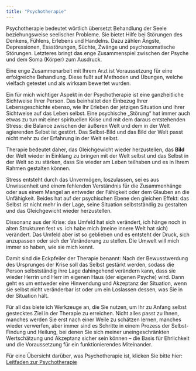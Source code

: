 ```yaml
---
title: "Psychotherapie"
---
```


Psychotherapie bedeutet wörtlich übersetzt Behandlung der Seele beziehungsweise seelischer Probleme. Sie bietet Hilfe bei Störungen des Denkens, Fühlens, Erlebens und Handelns. Dazu zählen Ängste, Depressionen, Essstörungen, Süchte, Zwänge und psychosomatische Störungen. Letzteres bringt das enge Zusammenspiel zwischen der Psyche und dem Soma (Körper) zum Ausdruck.

Eine enge Zusammenarbeit mit Ihrem Arzt ist Voraussetzung für eine erfolgreiche Behandlung. Diese fußt auf Methoden und Übungen, welche vielfach getestet und als wirksam bewertet wurden.

Ein für mich wichtiger Aspekt in der Psychotherapie ist eine ganzheitliche Sichtweise Ihrer Person. Das beinhaltet den Einbezug Ihrer Lebensgeschichte ebenso, wie Ihr Erleben der jetzigen Situation und Ihrer Sichtweise auf das Leben selbst. Eine psychische „Störung“ hat immer auch etwas zu tun mit einer spirituellen Krise und mit dem daraus entstehenden Stress: die Balance zwischen der äußeren Welt und dem in der Welt agierenden Selbst ist gestört. Das Selbst-Bild und das Bild der Welt passt nicht mehr zu der Erfahrung in der Welt selbst.

Therapie bedeutet daher, das Gleichgewicht wieder herzustellen, das **Bild** der Welt wieder in Einklang zu bringen mit der Welt selbst und das Selbst in der Welt so zu stärken, dass Sie wieder am Leben teilhaben und es in Ihrem Rahmen gestalten können.

Stress entsteht durch das Unvermögen, loszulassen, sei es aus Unwissenheit und einem fehlenden Verständnis für die Zusammenhänge oder aus einem Mangel an entweder der Fähigkeit oder dem Glauben an die Unfähigkeit. Beides hat auf der psychischen Ebene den gleichen Effekt: das Selbst ist nicht mehr in der Lage, seine Situation selbstständig zu gestalten und das Gleichgewicht wieder herzustellen.

Dissonanz aus der Krise: das Umfeld hat sich verändert, ich hänge noch in alten Strukturen fest vs. ich habe mich (meine innere Welt hat sich) verändert. Das Umfeld aber ist so geblieben und es entsteht der Druck, sich anzupassen oder sich der Veränderung zu stellen. Die Umwelt will mich immer so haben, wie sie mich kennt.

Damit sind die Eckpfeiler der Therapie benannt: Nach der Bewusstwerdung des Ursprunges der Krise soll das Selbst gestärkt werden, sodass die Person selbstständig ihre Lage dahingehend verändern kann, dass sie wieder Herrin und Herr im eigenen Haus (der eigenen Psyche) wird. Dann geht es um entweder eine Hinwendung und Akzeptanz der Situation, wenn sie selbst nicht veränderbar ist oder um ein Loslassen dessen, was Sie in der Situation hält.

Für all das biete ich Werkzeuge an, die Sie nutzen, um Ihr zu Anfang selbst gestecktes Ziel in der Therapie zu erreichen. Nicht alles passt zu Ihnen, manches werden Sie erst nach einer Weile zu schätzen lernen, manches wieder verwerfen, aber immer sind es Schritte in einem Prozess der Selbst-Findung und Heilung, bei denen Sie sich meiner uneingeschränkten Wertschätzung und Akzeptanz sicher sein können – die Basis für Ehrlichkeit und die Voraussetzung für ein funktionierendes Miteinander.

Für eine Übersicht darüber, was Psychotherapie ist, klicken Sie bitte hier: [Leitfaden zur Psychotherapie](https://www.kvb.de/fileadmin/kvb/dokumente/Patienten/Leitfaden-zur-Psychotherapie.pdf)
